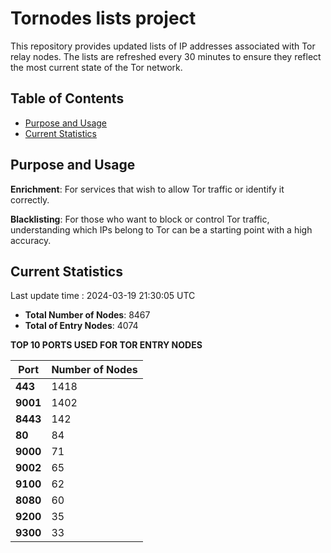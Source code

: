 # Tornodes lists project

This repository provides updated lists of IP addresses associated with Tor relay nodes. The lists are refreshed every 30 minutes to ensure they reflect the most current state of the Tor network.

## Table of Contents

- [Purpose and Usage](#purpose-and-usage)
- [Current Statistics](#current-statistics)


## Purpose and Usage

**Enrichment**: For services that wish to allow Tor traffic or identify it correctly.

**Blacklisting**: For those who want to block or control Tor traffic, understanding which IPs belong to Tor can be a starting point with a high accuracy.

## Current Statistics

Last update time : 2024-03-19 21:30:05 UTC

- **Total Number of Nodes**: 8467
- **Total of Entry Nodes**: 4074

**TOP 10 PORTS USED FOR TOR ENTRY NODES**

| **Port** | **Number of Nodes** |
|------|-----------------|
| **443**   | 1418  |
| **9001**   | 1402  |
| **8443**   | 142  |
| **80**   | 84  |
| **9000**   | 71  |
| **9002**   | 65  |
| **9100**   | 62  |
| **8080**   | 60  |
| **9200**   | 35  |
| **9300**   | 33  |

